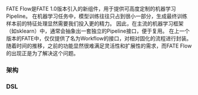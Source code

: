 FATE Flow是FATE 1.0版本引入的新组件，用于提供可高度定制的机器学习Pipeline。
在机器学习任务中，模型训练往往只占到很小一部分，生成最终训练样本前的特征处理显然需要我们投入更的精力。
因此，在主流的机器学习框架（如sklearn）中，通常会抽象出一套独立的Pipeline接口，便于复用。
在上一个版本的FATE中，仅仅提供了名为Workflow的接口，对相对固化的流程进行封装。
随着时间的推移，之前的功能显然很难满足灵活性和扩展性的需求，而FATE Flow的出现正是为了解决这个问题。

### 架构

### DSL


